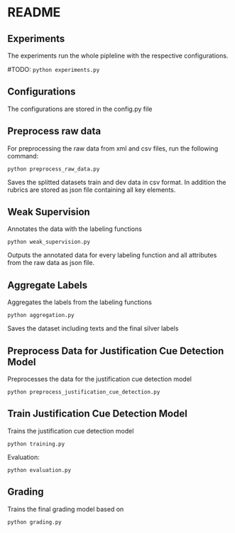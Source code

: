 # README

## Experiments
The experiments run the whole pipleline with the respective configurations.

#TODO: `python experiments.py`


## Configurations
The configurations are stored in the config.py file

## Preprocess raw data
For preprocessing the raw data from xml and csv files, run the following command:

`python preprocess_raw_data.py`

Saves the splitted datasets train and dev data in csv format. 
In addition the rubrics are stored as json file containing
all key elements. 

## Weak Supervision
Annotates the data with the labeling functions

`python weak_supervision.py`

Outputs the annotated data for every labeling function and all 
attributes from the raw data as json file.

## Aggregate Labels
Aggregates the labels from the labeling functions

`python aggregation.py`

Saves the dataset including texts and the final silver labels

## Preprocess Data for Justification Cue Detection Model
Preprocesses the data for the justification cue detection model

`python preprocess_justification_cue_detection.py`

## Train Justification Cue Detection Model
Trains the justification cue detection model

`python training.py`

Evaluation:
    
`python evaluation.py`

## Grading
Trains the final grading model based on 

`python grading.py`

